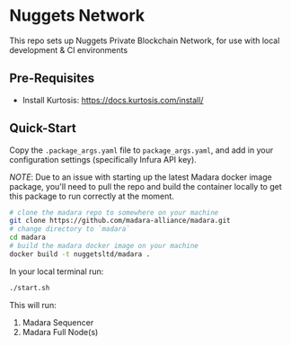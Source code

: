 # Nuggets Network
This repo sets up Nuggets Private Blockchain Network, for use with local development & CI environments

## Pre-Requisites

- Install Kurtosis: https://docs.kurtosis.com/install/

## Quick-Start
Copy the `.package_args.yaml` file to `package_args.yaml`, and add in your configuration settings (specifically Infura API key).

*NOTE*: Due to an issue with starting up the latest Madara docker image package, you'll need to pull the repo and build the container locally to get this package to run correctly at the moment.

```sh
# clone the madara repo to somewhere on your machine
git clone https://github.com/madara-alliance/madara.git
# change directory to `madara`
cd madara
# build the madara docker image on your machine
docker build -t nuggetsltd/madara .
```

In your local terminal run:
```bash
./start.sh
```
This will run:

1. Madara Sequencer
2. Madara Full Node(s)
